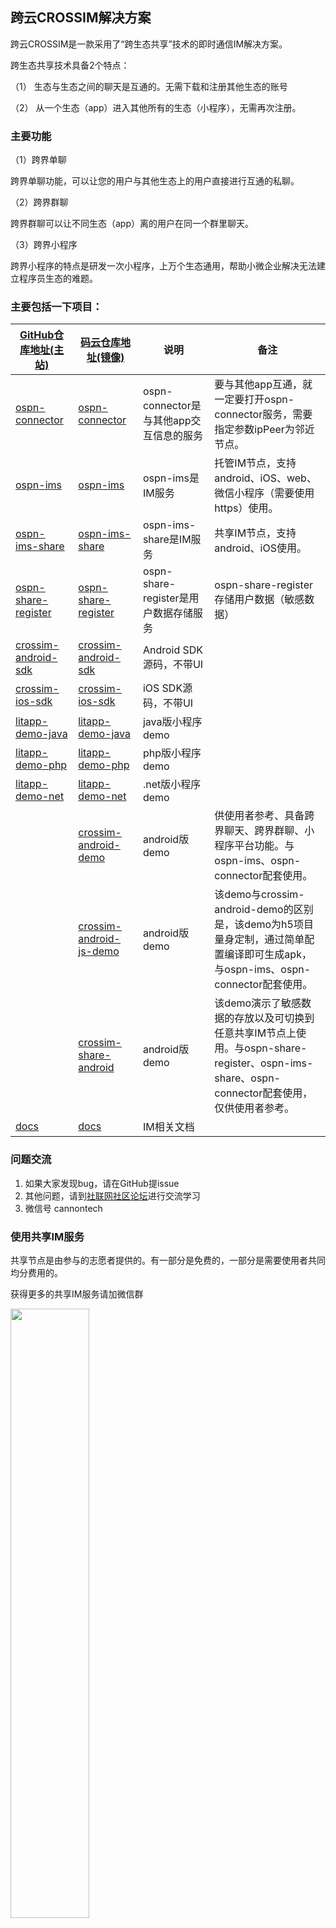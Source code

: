 ## 跨云CROSSIM解决方案

跨云CROSSIM是一款采用了“跨生态共享”技术的即时通信IM解决方案。

跨生态共享技术具备2个特点：

（1） 生态与生态之间的聊天是互通的。无需下载和注册其他生态的账号

（2） 从一个生态（app）进入其他所有的生态（小程序），无需再次注册。

### 主要功能
（1）跨界单聊

跨界单聊功能，可以让您的用户与其他生态上的用户直接进行互通的私聊。

（2）跨界群聊

跨界群聊可以让不同生态（app）离的用户在同一个群里聊天。

（3）跨界小程序

跨界小程序的特点是研发一次小程序，上万个生态通用，帮助小微企业解决无法建立程序员生态的难题。

### 主要包括一下项目：

| [GitHub仓库地址(主站)](https://github.com/openbpi/crossim)      | [码云仓库地址(镜像)](https://gitee.com/apowner)        | 说明                                                                                      | 备注                                           |
| ------------------------------------------------------------ | ----------------------------------------------------- | ----------------------------------------------------------------------------------------- | ---------------------------------------------- |
| [ospn-connector](https://github.com/openbpi/ospn-connector)             | [ospn-connector](https://gitee.com/apowner/ospn-connector)             | ospn-connector是与其他app交互信息的服务                                 | 要与其他app互通，就一定要打开ospn-connector服务，需要指定参数ipPeer为邻近节点。       |
| [ospn-ims](https://github.com/openbpi/ospn-ims)             | [ospn-ims](https://gitee.com/apowner/ospn-ims)             | ospn-ims是IM服务                                 | 托管IM节点，支持android、iOS、web、微信小程序（需要使用https）使用。      |
| [ospn-ims-share](https://github.com/openbpi/ospn-ims-share)             | [ospn-ims-share](https://gitee.com/apowner/ospn-ims-share)             | ospn-ims-share是IM服务                                 | 共享IM节点，支持android、iOS使用。      |
| [ospn-share-register](https://github.com/openbpi/ospn-share-register)    | [ospn-share-register](https://gitee.com/apowner/ospn-share-register)     | ospn-share-register是用户数据存储服务                                 | ospn-share-register存储用户数据（敏感数据）      |
| [crossim-android-sdk](https://github.com/openbpi/crossim-android-sdk) | [crossim-android-sdk](https://gitee.com/apowner/osnsdk-android) | Android SDK源码，不带UI                                                           |                                     |
| [crossim-ios-sdk](https://github.com/openbpi/crossim-ios-sdk) | [crossim-ios-sdk](https://gitee.com/apowner/osnsdk-ios) | iOS SDK源码，不带UI                                                           |                                     |
| [litapp-demo-java](https://github.com/openbpi/crossim-litapp-java-demo) | [litapp-demo-java](https://gitee.com/apowner/ospn-litapp-demo) | java版小程序demo                                                           |                                     |
| [litapp-demo-php](https://github.com/openbpi/crossim-litapp-php-demo) | [litapp-demo-php](https://gitee.com/apowner/ospn-litapp-php-demo) | php版小程序demo                                                           |                                     |
| [litapp-demo-net](https://github.com/openbpi/crossim-litapp-dot-net-demo) | [litapp-demo-net](https://gitee.com/apowner/ospn-litapp-dot-net-demo) | .net版小程序demo                                                           |                                     |
|   | [crossim-android-demo](https://gitee.com/apowner/crossim-android-demo) | android版demo                                                           | 供使用者参考、具备跨界聊天、跨界群聊、小程序平台功能。与ospn-ims、ospn-connector配套使用。        |
|   | [crossim-android-js-demo](https://gitee.com/apowner/crossim-android-js-demo) | android版demo                                                           | 该demo与crossim-android-demo的区别是，该demo为h5项目量身定制，通过简单配置编译即可生成apk，与ospn-ims、ospn-connector配套使用。       |
|   | [crossim-share-android](https://gitee.com/apowner/crossim-share-android) | android版demo                                                           | 该demo演示了敏感数据的存放以及可切换到任意共享IM节点上使用。与ospn-share-register、ospn-ims-share、ospn-connector配套使用，仅供使用者参考。       |
| [docs](https://github.com/)                 | [docs](https://gitee.com/)                 | IM相关文档 |                                                |  |


### 问题交流

1. 如果大家发现bug，请在GitHub提issue
2. 其他问题，请到[社联网社区论坛](http://47.92.123.66:8080)进行交流学习
3. 微信号 cannontech

### 使用共享IM服务
共享节点是由参与的志愿者提供的。有一部分是免费的，一部分是需要使用者共同均分费用的。

获得更多的共享IM服务请加微信群

<img src="http://www.openspn.com/groupid.jpg" width = 50% height = 50% />

### 目前可免费使用的共享IM节点

| 节点IP                                                                             | 备注                                           |
| ----------------------------------------------------- | ----------------------------------------------------------------------------------------- |
| 103.163.46.82  | 共享IM节点    | 
| 47.92.123.66  | 共享IM节点    | 
| 39.100.133.144  | 共享IM节点    | 
| 45.32.90.120  | 共享IM节点(美国)   | 
| 39.100.147.50  | 托管IM节点，支持android、ios、web   | 
|                          |                                                |  |


**托管节点39.100.147.50**

该节点提供websocket和android、IOS服务

账号注册
端口：8080

命令：
>{
>"command":"registerUser",
>"username":"username"，
>"password":"password"
>}


### 体验Demo

<img src="https://pwelfare.com/download/1.png" width = 25% height = 25% />
身边大爱app

华为、小米、OPPO、vivo应用市场可下载。
[下载地址 ](https://pwelfare.com/download)


<img src="https://www.yjj520.com/assets/imges/logo.png" width = 100% height = 100% />
圆家家app

华为、小米、OPPO、vivo应用市场可下载。
[下载地址 www.yjj520.com](https://www.yjj520.com) 


<img src="http://www.openspn.com/tubiao19.png" width = 25% height = 25% />
跨云社联网app

小米、OPPO、vivo应用市场可下载。
[下载地址 ](http://www.openspn.com/download.html)


<img src="http://www.openspn.com/picture/chewlogo.jpg" width = 25% height = 25% />
教育全景地图app

OPPO、vivo应用市场可下载。
[下载地址 ](http://www.openspn.com/deploy/chewbank_20210920.apk)


### 应用截图

<img src="" width = 50% height = 50% />

<img src="" width = 50% height = 50% />

<img src="" width = 50% height = 50% />

<img src="" width = 50% height = 50% />

<img src="" width = 50% height = 50% />

<img src="" width = 50% height = 50% />

<img src="" width = 50% height = 50% />

<img src="" width = 50% height = 50% />

<img src="" width = 50% height = 50% />

<img src="" width = 50% height = 50% />


## 升级说明

## 特别感谢

您的star是我们坚持做“跨生态共享”技术的动力

